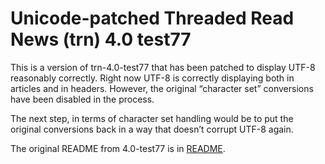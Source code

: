 Unicode-patched Threaded Read News (trn) 4.0 test77
===================================================

This is a version of trn-4.0-test77 that has been patched to display UTF-8 reasonably correctly.
Right now UTF-8 is correctly displaying both in articles and in headers.
However, the original “character set” conversions have been disabled in the process.

The next step, in terms of character set handling would be to put the original conversions back
in a way that doesn’t corrupt UTF-8 again.

The original README from 4.0-test77 is in [README](README).
